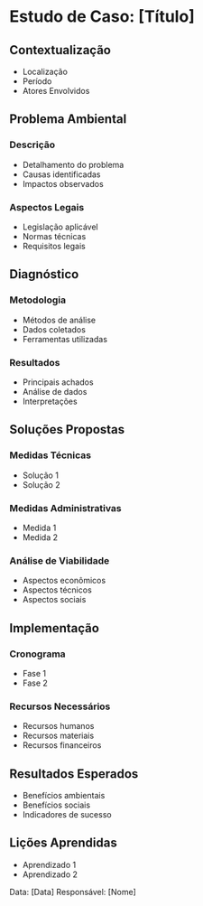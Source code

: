 # Estudo de Caso: [Título]

## Contextualização
- Localização
- Período
- Atores Envolvidos

## Problema Ambiental
### Descrição
- Detalhamento do problema
- Causas identificadas
- Impactos observados

### Aspectos Legais
- Legislação aplicável
- Normas técnicas
- Requisitos legais

## Diagnóstico
### Metodologia
- Métodos de análise
- Dados coletados
- Ferramentas utilizadas

### Resultados
- Principais achados
- Análise de dados
- Interpretações

## Soluções Propostas
### Medidas Técnicas
- Solução 1
- Solução 2

### Medidas Administrativas
- Medida 1
- Medida 2

### Análise de Viabilidade
- Aspectos econômicos
- Aspectos técnicos
- Aspectos sociais

## Implementação
### Cronograma
- Fase 1
- Fase 2

### Recursos Necessários
- Recursos humanos
- Recursos materiais
- Recursos financeiros

## Resultados Esperados
- Benefícios ambientais
- Benefícios sociais
- Indicadores de sucesso

## Lições Aprendidas
- Aprendizado 1
- Aprendizado 2

Data: [Data]
Responsável: [Nome]
